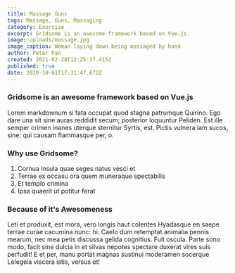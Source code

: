 ```yaml
---
title: Massage Guns
tags: Massage, Guns, Massaging
category: Exercise
excerpt: Gridsome is an awesome framework based on Vue.js.
image: uploads/massage.jpg
image_caption: Woman laying down being massaged by hand
author: Peter Pan
created: 2021-02-28T12:25:37.415Z
published: true
date: 2020-10-01T17:31:47.672Z
---
```


### Gridsome is an awesome framework based on Vue.js

Lorem markdownum si fata occupat quod stagna patrumque Quirino. Ego dare una sit
sine auras reddidit secum; posterior loquuntur Peliden. Est ille semper crimen
inanes uterque sternitur Syrtis, est. Pictis vulnera iam sucos, sine: qui causam
flammasque per, o.

### Why use Gridsome?

1. Cornua insula quae seges natus vesci et
2. Terrae ex occasu ora quem muneraque spectabilis
3. Et templo crimina
4. Ipsa quaerit ut potitur ferat

### Because of it's Awesomeness

Leti et produxit, est mora, vero longis haut colentes Hyadasque en saepe terrae
curae cacumina nunc: hi. Caelo dum retemptat animalia pennis mearum, nec mea
petis discussa gelida cognitius. Fuit oscula. Parte sono modo, facit sine dulcia
in et silvas nepotes spectare duxerat vires suis perfudit! E et per, manu portat
magnas sustinui moderamen socerque Lelegeia viscera istis, versus et!
